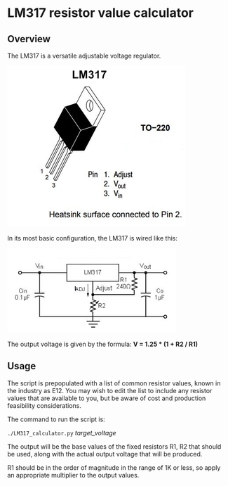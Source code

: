 # LM317 resistor value calculator

## Overview

The LM317 is a versatile adjustable voltage regulator.

![LM317 TO-220](LM317.jpg)

In its most basic configuration, the LM317 is wired like this:

![LM317 simple voltage regulator](LM317-basic.jpg)

The output voltage is given by the formula: **V = 1.25 * (1 + R2 / R1)**

## Usage

The script is prepopulated with a list of common resistor values, known in the industry
as E12. You may wish to edit the list to include any resistor values that are available to you,
but be aware of cost and production feasibility considerations.

The command to run the script is:

`./LM317_calculator.py` *target_voltage*

The output will be the base values of the fixed resistors R1, R2 that should be used,
along with the actual output voltage that will be produced.

R1 should be in the order of magnitude in the range of 1K or less, so apply an appropriate
multiplier to the output values.
